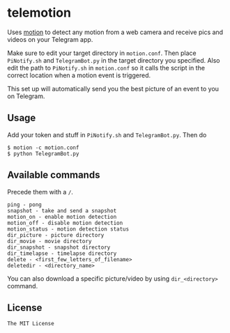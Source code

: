 # telemotion

Uses [motion](https://github.com/Motion-Project/motion) to detect any motion from a web camera and receive pics and videos on your
Telegram app.

Make sure to edit your target directory in `motion.conf`. Then place `PiNotify.sh` and `TelegramBot.py` in the target directory
you specified. Also edit the path to `PiNotify.sh` in `motion.conf` so it calls the script in the correct location when a
motion event is triggered.

This set up will automatically send you the best picture of an event to you on Telegram.

## Usage

Add your token and stuff in `PiNotify.sh` and `TelegramBot.py`. Then do

```
$ motion -c motion.conf
$ python TelegramBot.py
```

## Available commands

Precede them with a `/`.

```
ping - pong
snapshot - take and send a snapshot
motion_on - enable motion detection
motion_off - disable motion detection
motion_status - motion detection status
dir_picture - picture directory
dir_movie - movie directory
dir_snapshot - snapshot directory
dir_timelapse - timelapse directory
delete - <first_few_letters_of_filename>
deletedir - <directory_name>
```

You can also download a specific picture/video by using `dir_<directory>` command.

## License

`The MIT License`
